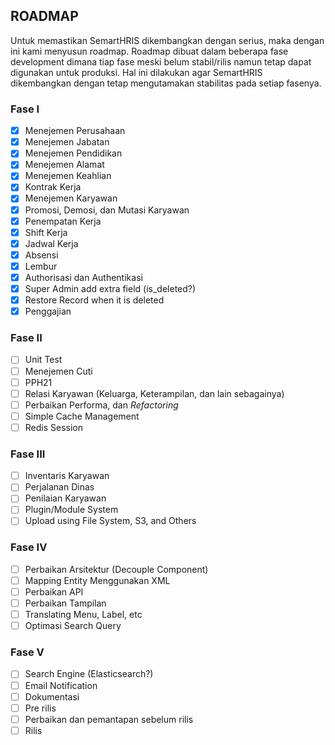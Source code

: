 ## ROADMAP

Untuk memastikan SemartHRIS dikembangkan dengan serius, maka dengan ini kami menyusun roadmap. Roadmap dibuat dalam beberapa fase development dimana tiap fase meski belum stabil/rilis namun tetap dapat digunakan untuk produksi.
Hal ini dilakukan agar SemartHRIS dikembangkan dengan tetap mengutamakan stabilitas pada setiap fasenya.

### Fase I

- [X] Menejemen Perusahaan
- [X] Menejemen Jabatan
- [X] Menejemen Pendidikan
- [X] Menejemen Alamat
- [X] Menejemen Keahlian
- [X] Kontrak Kerja
- [X] Menejemen Karyawan
- [X] Promosi, Demosi, dan Mutasi Karyawan
- [X] Penempatan Kerja
- [X] Shift Kerja
- [X] Jadwal Kerja
- [X] Absensi
- [X] Lembur
- [X] Authorisasi dan Authentikasi
- [X] Super Admin add extra field (is_deleted?)
- [X] Restore Record when it is deleted
- [X] Penggajian

### Fase II

- [ ] Unit Test
- [ ] Menejemen Cuti
- [ ] PPH21
- [ ] Relasi Karyawan (Keluarga, Keterampilan, dan lain sebagainya)
- [ ] Perbaikan Performa, dan *Refactoring*
- [ ] Simple Cache Management
- [ ] Redis Session

### Fase III

- [ ] Inventaris Karyawan
- [ ] Perjalanan Dinas
- [ ] Penilaian Karyawan
- [ ] Plugin/Module System
- [ ] Upload using File System, S3, and Others

### Fase IV

- [ ] Perbaikan Arsitektur (Decouple Component)
- [ ] Mapping Entity Menggunakan XML
- [ ] Perbaikan API
- [ ] Perbaikan Tampilan
- [ ] Translating Menu, Label, etc
- [ ] Optimasi Search Query

### Fase V

- [ ] Search Engine (Elasticsearch?)
- [ ] Email Notification
- [ ] Dokumentasi
- [ ] Pre rilis
- [ ] Perbaikan dan pemantapan sebelum rilis
- [ ] Rilis
